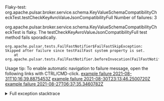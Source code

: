         
Flaky-test: org.apache.pulsar.broker.service.schema.KeyValueSchemaCompatibilityCheckTest.testCheckKeyAvroValueJsonCompatibilityFull
Number of failures: 3

org.apache.pulsar.broker.service.schema.KeyValueSchemaCompatibilityCheckTest is flaky. The testCheckKeyAvroValueJsonCompatibilityFull test method fails sporadically.

```
org.apache.pulsar.tests.FailFastNotifier$FailFastSkipException: Skipped after failure since testFailFast system property is set.
	at org.apache.pulsar.tests.FailFastNotifier.beforeInvocation(FailFastNotifier.java:88)

```

Usage tip: To enable automatic navigation to failure message, open the following links with CTRL/CMD-click.
[example failure 2021-08-31T10:16:39.8875453Z](https://github.com/apache/pulsar/runs/3471501156?check_suite_focus=true#step:10:1519)
[example failure 2021-08-30T23:13:46.2500720Z](https://github.com/apache/pulsar/runs/3467152431?check_suite_focus=true#step:9:779)
[example failure 2021-08-27T06:37:35.3460782Z](https://github.com/apache/pulsar/runs/3440411059?check_suite_focus=true#step:9:2701)


<details>
<summary>Full exception stacktrace</summary>
<code><pre>
org.apache.pulsar.tests.FailFastNotifier$FailFastSkipException: Skipped after failure since testFailFast system property is set.
	at org.apache.pulsar.tests.FailFastNotifier.beforeInvocation(FailFastNotifier.java:88)

</pre></code>
</details>

